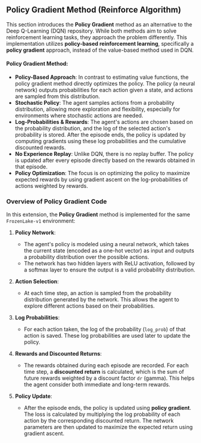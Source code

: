 ## Policy Gradient Method (Reinforce Algorithm)

This section introduces the **Policy Gradient** method as an alternative to the Deep Q-Learning (DQN) repository. While both methods aim to solve reinforcement learning tasks, they approach the problem differently. This implementation utilizes **policy-based reinforcement learning**, specifically a **policy gradient** approach, instead of the value-based method used in DQN.

#### Policy Gradient Method:

- **Policy-Based Approach**: In contrast to estimating value functions, the policy gradient method directly optimizes the policy. The policy (a neural network) outputs probabilities for each action given a state, and actions are sampled from this distribution.
- **Stochastic Policy**: The agent samples actions from a probability distribution, allowing more exploration and flexibility, especially for environments where stochastic actions are needed.
- **Log-Probabilities & Rewards**: The agent's actions are chosen based on the probability distribution, and the log of the selected action's probability is stored. After the episode ends, the policy is updated by computing gradients using these log probabilities and the cumulative discounted rewards.
- **No Experience Replay**: Unlike DQN, there is no replay buffer. The policy is updated after every episode directly based on the rewards obtained in that episode.
- **Policy Optimization**: The focus is on optimizing the policy to maximize expected rewards by using gradient ascent on the log-probabilities of actions weighted by rewards.

### Overview of Policy Gradient Code

In this extension, the **Policy Gradient** method is implemented for the same `FrozenLake-v1` environment:

1. **Policy Network**:
   - The agent's policy is modeled using a neural network, which takes the current state (encoded as a one-hot vector) as input and outputs a probability distribution over the possible actions.
   - The network has two hidden layers with ReLU activation, followed by a softmax layer to ensure the output is a valid probability distribution.

2. **Action Selection**:
   - At each time step, an action is sampled from the probability distribution generated by the network. This allows the agent to explore different actions based on their probabilities.

3. **Log Probabilities**:
   - For each action taken, the log of the probability (`log_prob`) of that action is saved. These log probabilities are used later to update the policy.

4. **Rewards and Discounted Returns**:
   - The rewards obtained during each episode are recorded. For each time step, a **discounted return** is calculated, which is the sum of future rewards weighted by a discount factor `dr` (gamma). This helps the agent consider both immediate and long-term rewards.

5. **Policy Update**:
   - After the episode ends, the policy is updated using **policy gradient**. The loss is calculated by multiplying the log probability of each action by the corresponding discounted return. The network parameters are then updated to maximize the expected return using gradient ascent.
  